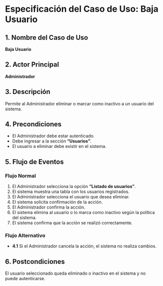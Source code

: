 # Especificación del Caso de Uso: Baja Usuario

## 1. Nombre del Caso de Uso
**Baja Usuario**

## 2. Actor Principal
**Administrador**

## 3. Descripción
Permite al Administrador eliminar o marcar como inactivo a un usuario del sistema.

## 4. Precondiciones
- El Administrador debe estar autenticado.
- Debe ingresar a la sección **“Usuarios”**.
- El usuario a eliminar debe existir en el sistema.

## 5. Flujo de Eventos

### Flujo Normal

1. El Administrador selecciona la opción **“Listado de usuarios”**.
2. El sistema muestra una tabla con los usuarios registrados.
3. El Administrador selecciona el usuario que desea eliminar.
4. El sistema solicita confirmación de la acción.
5. El Administrador confirma la acción.
6. El sistema elimina al usuario o lo marca como inactivo según la política del sistema.
7. El sistema confirma que la acción se realizó correctamente.

### Flujo Alternativo
- **4.1** Si el Administrador cancela la acción, el sistema no realiza cambios.

## 6. Postcondiciones
El usuario seleccionado queda eliminado o inactivo en el sistema y no puede autenticarse.
